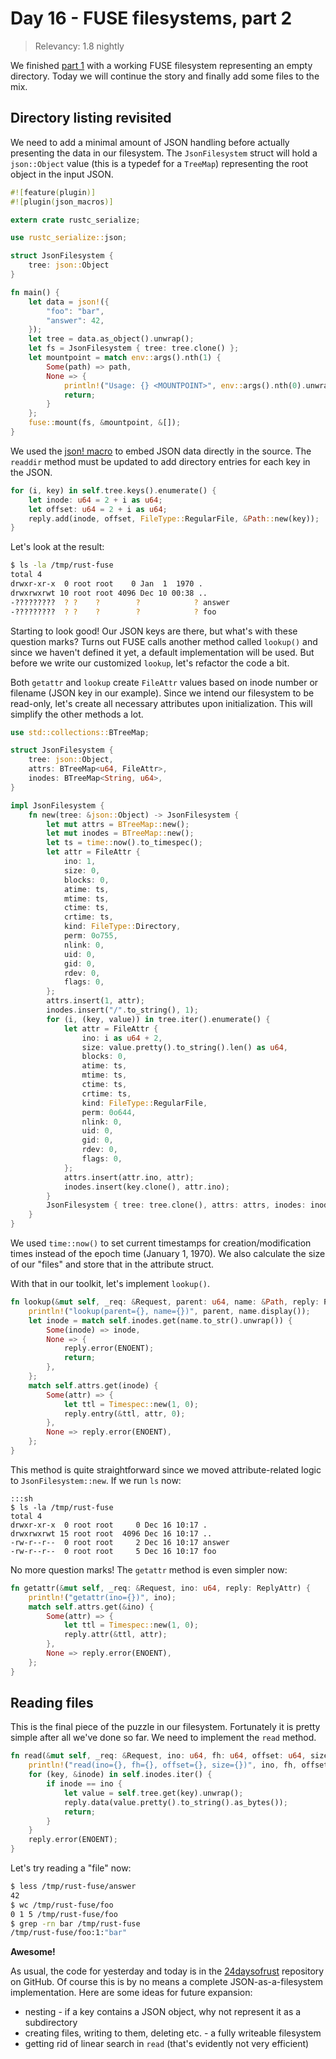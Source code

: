 # Day 16 - FUSE filesystems, part 2

> Relevancy: 1.8 nightly

We finished [part 1](day15.md) with a working FUSE filesystem representing an empty directory. Today we will continue the story and finally add some files to the mix.

Directory listing revisited
---------------------------

We need to add a minimal amount of JSON handling before actually presenting the data in our filesystem. The `JsonFilesystem` struct will hold a `json::Object` value (this is a typedef for a `TreeMap`) representing the root object in the input JSON.

```rust
#![feature(plugin)]
#![plugin(json_macros)]

extern crate rustc_serialize;

use rustc_serialize::json;

struct JsonFilesystem {
    tree: json::Object
}

fn main() {
    let data = json!({
        "foo": "bar",
        "answer": 42,
    });
    let tree = data.as_object().unwrap();
    let fs = JsonFilesystem { tree: tree.clone() };
    let mountpoint = match env::args().nth(1) {
        Some(path) => path,
        None => {
            println!("Usage: {} <MOUNTPOINT>", env::args().nth(0).unwrap());
            return;
        }
    };
    fuse::mount(fs, &mountpoint, &[]);
}
```

We used the [json! macro](day6.md) to embed JSON data directly in the source. The `readdir` method must be updated to add directory entries for each key in the JSON.

```rust
for (i, key) in self.tree.keys().enumerate() {
    let inode: u64 = 2 + i as u64;
    let offset: u64 = 2 + i as u64;
    reply.add(inode, offset, FileType::RegularFile, &Path::new(key));
}
```

Let's look at the result:

```sh
$ ls -la /tmp/rust-fuse
total 4
drwxr-xr-x  0 root root    0 Jan  1  1970 .
drwxrwxrwt 10 root root 4096 Dec 10 00:38 ..
-?????????  ? ?    ?        ?            ? answer
-?????????  ? ?    ?        ?            ? foo
```

Starting to look good! Our JSON keys are there, but what's with these question marks? Turns out FUSE calls another method called `lookup()` and since we haven't defined it yet, a default implementation will be used. But before we write our customized `lookup`, let's refactor the code a bit.

Both `getattr` and `lookup` create `FileAttr` values based on inode number or filename (JSON key in our example). Since we intend our filesystem to be read-only, let's create all necessary attributes upon initialization. This will simplify the other methods a lot.

```rust
use std::collections::BTreeMap;

struct JsonFilesystem {
    tree: json::Object,
    attrs: BTreeMap<u64, FileAttr>,
    inodes: BTreeMap<String, u64>,
}

impl JsonFilesystem {
    fn new(tree: &json::Object) -> JsonFilesystem {
        let mut attrs = BTreeMap::new();
        let mut inodes = BTreeMap::new();
        let ts = time::now().to_timespec();
        let attr = FileAttr {
            ino: 1,
            size: 0,
            blocks: 0,
            atime: ts,
            mtime: ts,
            ctime: ts,
            crtime: ts,
            kind: FileType::Directory,
            perm: 0o755,
            nlink: 0,
            uid: 0,
            gid: 0,
            rdev: 0,
            flags: 0,
        };
        attrs.insert(1, attr);
        inodes.insert("/".to_string(), 1);
        for (i, (key, value)) in tree.iter().enumerate() {
            let attr = FileAttr {
                ino: i as u64 + 2,
                size: value.pretty().to_string().len() as u64,
                blocks: 0,
                atime: ts,
                mtime: ts,
                ctime: ts,
                crtime: ts,
                kind: FileType::RegularFile,
                perm: 0o644,
                nlink: 0,
                uid: 0,
                gid: 0,
                rdev: 0,
                flags: 0,
            };
            attrs.insert(attr.ino, attr);
            inodes.insert(key.clone(), attr.ino);
        }
        JsonFilesystem { tree: tree.clone(), attrs: attrs, inodes: inodes }
    }
}
```

We used `time::now()` to set current timestamps for creation/modification times instead of the epoch time (January 1, 1970). We also calculate the size of our "files" and store that in the attribute struct.

With that in our toolkit, let's implement `lookup()`.

```rust
fn lookup(&mut self, _req: &Request, parent: u64, name: &Path, reply: ReplyEntry) {
    println!("lookup(parent={}, name={})", parent, name.display());
    let inode = match self.inodes.get(name.to_str().unwrap()) {
        Some(inode) => inode,
        None => {
            reply.error(ENOENT);
            return;
        },
    };
    match self.attrs.get(inode) {
        Some(attr) => {
            let ttl = Timespec::new(1, 0);
            reply.entry(&ttl, attr, 0);
        },
        None => reply.error(ENOENT),
    };
}
```

This method is quite straightforward since we moved attribute-related logic to `JsonFilesystem::new`. If we run `ls` now:

    :::sh
    $ ls -la /tmp/rust-fuse
    total 4
    drwxr-xr-x  0 root root     0 Dec 16 10:17 .
    drwxrwxrwt 15 root root  4096 Dec 16 10:17 ..
    -rw-r--r--  0 root root     2 Dec 16 10:17 answer
    -rw-r--r--  0 root root     5 Dec 16 10:17 foo

No more question marks! The `getattr` method is even simpler now:

```rust
fn getattr(&mut self, _req: &Request, ino: u64, reply: ReplyAttr) {
    println!("getattr(ino={})", ino);
    match self.attrs.get(&ino) {
        Some(attr) => {
            let ttl = Timespec::new(1, 0);
            reply.attr(&ttl, attr);
        },
        None => reply.error(ENOENT),
    };
}
```

Reading files
-------------

This is the final piece of the puzzle in our filesystem. Fortunately it is pretty simple after all we've done so far. We need to implement the `read` method.

```rust
fn read(&mut self, _req: &Request, ino: u64, fh: u64, offset: u64, size: u32, reply: ReplyData) {
    println!("read(ino={}, fh={}, offset={}, size={})", ino, fh, offset, size);
    for (key, &inode) in self.inodes.iter() {
        if inode == ino {
            let value = self.tree.get(key).unwrap();
            reply.data(value.pretty().to_string().as_bytes());
            return;
        }
    }
    reply.error(ENOENT);
}
```

Let's try reading a "file" now:

```sh
$ less /tmp/rust-fuse/answer
42
$ wc /tmp/rust-fuse/foo
0 1 5 /tmp/rust-fuse/foo
$ grep -rn bar /tmp/rust-fuse
/tmp/rust-fuse/foo:1:"bar"
```

**Awesome!**

As usual, the code for yesterday and today is in the [24daysofrust](https://github.com/zsiciarz/24daysofrust) repository on GitHub. Of course this is by no means a complete JSON-as-a-filesystem implementation. Here are some ideas for future expansion:

 * nesting - if a key contains a JSON object, why not represent it as a subdirectory
 * creating files, writing to them, deleting etc. - a fully writeable filesystem
 * getting rid of linear search in `read` (that's evidently not very efficient)
